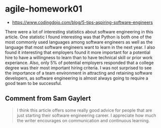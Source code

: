 # agile-homework01

- https://www.codingdojo.com/blog/5-tips-aspiring-software-engineers

There were a lot of interesting statistics about software engineering in this article. One statistic I found interesting was that Python is both one of the most commonly used languages among software engineers as well as the language that most software engineers want to learn in the next year. I also found it interesting that employers found it more important for a potential hire to have a willingness to learn than to have technical skill or prior work experiance. Also, only 5% of potential employers responded that a college degree was their most important hiring criteria. I was not surprised to see the importance of a team environment in attracting and retaining software developers, as software engineering is almost always going to require a good team to be successful. 


## Comment from Sam Gaylert

> I think this article offers some really good advice for people that are just starting their software engineering career. I appreciate how much the writer encourages on communication and continuous learning.